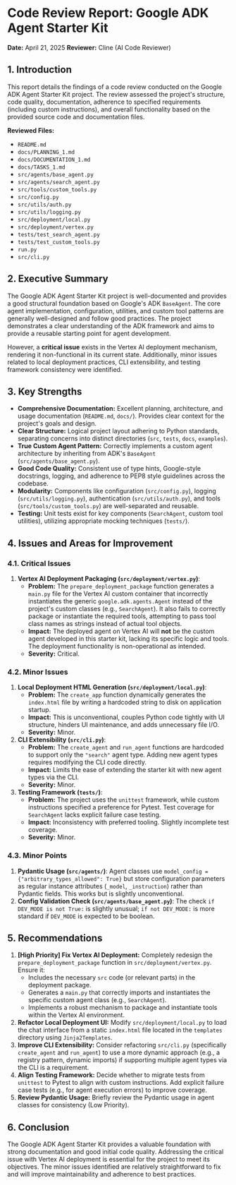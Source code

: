 # Code Review Report: Google ADK Agent Starter Kit

**Date:** April 21, 2025
**Reviewer:** Cline (AI Code Reviewer)

## 1. Introduction

This report details the findings of a code review conducted on the Google ADK Agent Starter Kit project. The review assessed the project's structure, code quality, documentation, adherence to specified requirements (including custom instructions), and overall functionality based on the provided source code and documentation files.

**Reviewed Files:**
*   `README.md`
*   `docs/PLANNING_1.md`
*   `docs/DOCUMENTATION_1.md`
*   `docs/TASKS_1.md`
*   `src/agents/base_agent.py`
*   `src/agents/search_agent.py`
*   `src/tools/custom_tools.py`
*   `src/config.py`
*   `src/utils/auth.py`
*   `src/utils/logging.py`
*   `src/deployment/local.py`
*   `src/deployment/vertex.py`
*   `tests/test_search_agent.py`
*   `tests/test_custom_tools.py`
*   `run.py`
*   `src/cli.py`

## 2. Executive Summary

The Google ADK Agent Starter Kit project is well-documented and provides a good structural foundation based on Google's ADK `BaseAgent`. The core agent implementation, configuration, utilities, and custom tool patterns are generally well-designed and follow good practices. The project demonstrates a clear understanding of the ADK framework and aims to provide a reusable starting point for agent development.

However, a **critical issue** exists in the Vertex AI deployment mechanism, rendering it non-functional in its current state. Additionally, minor issues related to local deployment practices, CLI extensibility, and testing framework consistency were identified.

## 3. Key Strengths

*   **Comprehensive Documentation:** Excellent planning, architecture, and usage documentation (`README.md`, `docs/`). Provides clear context for the project's goals and design.
*   **Clear Structure:** Logical project layout adhering to Python standards, separating concerns into distinct directories (`src`, `tests`, `docs`, `examples`).
*   **True Custom Agent Pattern:** Correctly implements a custom agent architecture by inheriting from ADK's `BaseAgent` (`src/agents/base_agent.py`).
*   **Good Code Quality:** Consistent use of type hints, Google-style docstrings, logging, and adherence to PEP8 style guidelines across the codebase.
*   **Modularity:** Components like configuration (`src/config.py`), logging (`src/utils/logging.py`), authentication (`src/utils/auth.py`), and tools (`src/tools/custom_tools.py`) are well-separated and reusable.
*   **Testing:** Unit tests exist for key components (`SearchAgent`, custom tool utilities), utilizing appropriate mocking techniques (`tests/`).

## 4. Issues and Areas for Improvement

### 4.1. Critical Issues

1.  **Vertex AI Deployment Packaging (`src/deployment/vertex.py`)**:
    *   **Problem:** The `prepare_deployment_package` function generates a `main.py` file for the Vertex AI custom container that incorrectly instantiates the generic `google.adk.agents.Agent` instead of the project's custom classes (e.g., `SearchAgent`). It also fails to correctly package or instantiate the required tools, attempting to pass tool class names as strings instead of actual tool objects.
    *   **Impact:** The deployed agent on Vertex AI will **not** be the custom agent developed in this starter kit, lacking its specific logic and tools. The deployment functionality is non-operational as intended.
    *   **Severity:** Critical.

### 4.2. Minor Issues

1.  **Local Deployment HTML Generation (`src/deployment/local.py`)**:
    *   **Problem:** The `create_app` function dynamically generates the `index.html` file by writing a hardcoded string to disk on application startup.
    *   **Impact:** This is unconventional, couples Python code tightly with UI structure, hinders UI maintenance, and adds unnecessary file I/O.
    *   **Severity:** Minor.
2.  **CLI Extensibility (`src/cli.py`)**:
    *   **Problem:** The `create_agent` and `run_agent` functions are hardcoded to support only the `"search"` agent type. Adding new agent types requires modifying the CLI code directly.
    *   **Impact:** Limits the ease of extending the starter kit with new agent types via the CLI.
    *   **Severity:** Minor.
3.  **Testing Framework (`tests/`)**:
    *   **Problem:** The project uses the `unittest` framework, while custom instructions specified a preference for Pytest. Test coverage for `SearchAgent` lacks explicit failure case testing.
    *   **Impact:** Inconsistency with preferred tooling. Slightly incomplete test coverage.
    *   **Severity:** Minor.

### 4.3. Minor Points

1.  **Pydantic Usage (`src/agents/`)**: Agent classes use `model_config = {"arbitrary_types_allowed": True}` but store configuration parameters as regular instance attributes (`_model`, `_instruction`) rather than Pydantic fields. This works but is slightly unconventional.
2.  **Config Validation Check (`src/agents/base_agent.py`)**: The check `if DEV_MODE is not True:` is slightly unusual; `if not DEV_MODE:` is more standard if `DEV_MODE` is expected to be boolean.

## 5. Recommendations

1.  **[High Priority] Fix Vertex AI Deployment:** Completely redesign the `prepare_deployment_package` function in `src/deployment/vertex.py`. Ensure it:
    *   Includes the necessary `src` code (or relevant parts) in the deployment package.
    *   Generates a `main.py` that correctly imports and instantiates the specific custom agent class (e.g., `SearchAgent`).
    *   Implements a robust mechanism to package and instantiate tools within the Vertex AI environment.
2.  **Refactor Local Deployment UI:** Modify `src/deployment/local.py` to load the chat interface from a static `index.html` file located in the `templates` directory using `Jinja2Templates`.
3.  **Improve CLI Extensibility:** Consider refactoring `src/cli.py` (specifically `create_agent` and `run_agent`) to use a more dynamic approach (e.g., a registry pattern, dynamic imports) if supporting multiple agent types via the CLI is a requirement.
4.  **Align Testing Framework:** Decide whether to migrate tests from `unittest` to Pytest to align with custom instructions. Add explicit failure case tests (e.g., for agent execution errors) to improve coverage.
5.  **Review Pydantic Usage:** Briefly review the Pydantic usage in agent classes for consistency (Low Priority).

## 6. Conclusion

The Google ADK Agent Starter Kit provides a valuable foundation with strong documentation and good initial code quality. Addressing the critical issue with Vertex AI deployment is essential for the project to meet its objectives. The minor issues identified are relatively straightforward to fix and will improve maintainability and adherence to best practices.
